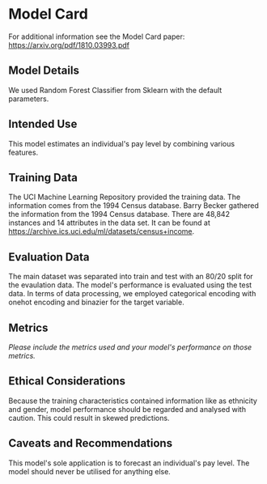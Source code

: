 # Model Card

For additional information see the Model Card paper: https://arxiv.org/pdf/1810.03993.pdf

## Model Details
We used Random Forest Classifier from Sklearn with the default parameters.
## Intended Use
This model estimates an individual's pay level by combining various features.
## Training Data
The UCI Machine Learning Repository provided the training data. The information comes from the 1994 Census database. Barry Becker gathered the information from the 1994 Census database. There are 48,842 instances and 14 attributes in the data set. It can be found at https://archive.ics.uci.edu/ml/datasets/census+income.
## Evaluation Data
The main dataset was separated into train and test with an 80/20 split for the evaulation data. The model's performance is evaluated using the test data. In terms of data processing, we employed categorical encoding with onehot encoding and binazier for the target variable.
## Metrics
_Please include the metrics used and your model's performance on those metrics._

## Ethical Considerations
Because the training characteristics contained information like as ethnicity and gender, model performance should be regarded and analysed with caution. This could result in skewed predictions.
## Caveats and Recommendations
This model's sole application is to forecast an individual's pay level. The model should never be utilised for anything else.